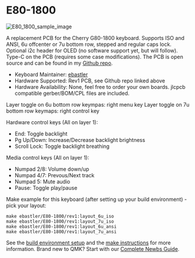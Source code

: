 # E80-1800

![E80_1800_sample_image](https://raw.githubusercontent.com/ebastler/E80-1800/master/img/e80-1800-silk.jpg)

A replacement PCB for the Cherry G80-1800 keyboard. Supports ISO and ANSI, 6u offcenter or 7u bottom row, stepped and regular caps lock. Optional i2c header for OLED (no software support yet, but will follow). Type-C on the PCB (requires some case modifications). The PCB is open source and can be found in my [Github repo](https://github.com/ebastler/E80-1800).

* Keyboard Maintainer: [ebastler](https://github.com/ebastler)
* Hardware Supported: Rev1 PCB, see Github repo linked above
* Hardware Availability: None, feel free to order your own boards. jlcpcb compatible gerber/BOM/CPL files are included.

Layer toggle on 6u bottom row keympas: right menu key
Layer toggle on 7u bottom row keymaps: right control key

Hardware control keys (All on layer 1):
* End: Toggle backlight
* Pg Up/Down: Increase/Decrease backlight brightness
* Scroll Lock: Toggle backlight breathing

Media control keys (All on layer 1):
* Numpad 2/8: Volume down/up
* Numpad 4/7: Prevous/Next track
* Numpad 5: Mute audio
* Pause: Toggle play/pause

Make example for this keyboard (after setting up your build environment) - pick your layout:

    make ebastler/E80-1800/rev1:layout_6u_iso
    make ebastler/E80-1800/rev1:layout_7u_iso
    make ebastler/E80-1800/rev1:layout_6u_ansi
    make ebastler/E80-1800/rev1:layout_7u_ansi

See the [build environment setup](https://docs.qmk.fm/#/getting_started_build_tools) and the [make instructions](https://docs.qmk.fm/#/getting_started_make_guide) for more information. Brand new to QMK? Start with our [Complete Newbs Guide](https://docs.qmk.fm/#/newbs).